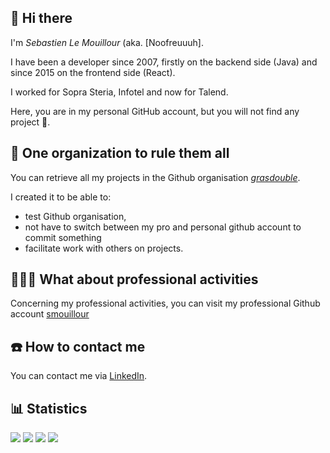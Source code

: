 ## 👋 Hi there
I'm *Sebastien Le Mouillour* (aka. [Noofreuuuh].

I have been a developer since 2007, firstly on the backend side (Java) and since 2015 on the frontend side (React).

I worked for Sopra Steria, Infotel and now for Talend.

Here, you are in my personal GitHub account, but you will not find any project 🫢.

## 💍 One organization to rule them all
You can retrieve all my projects in the Github organisation [*grasdouble*](https://github.com/grasdouble).

I created it to be able to: 
- test Github organisation,
- not have to switch between my pro and personal github account to commit something
- facilitate work with others on projects.

## 🧑🏻‍💻 What about professional activities
Concerning my professional activities, you can visit my professional Github account [smouillour](https://github.com/smouillour)

## ☎️ How to contact me
You can contact me via [LinkedIn](https://www.linkedin.com/in/sebastienlemouillour/).

## 📊 Statistics
![](https://raw.githubusercontent.com/noofreuuuh/noofreuuuh2/master/generated/overview.svg#gh-dark-mode-only)
![](https://raw.githubusercontent.com/noofreuuuh/noofreuuuh2/master/generated/overview.svg#gh-light-mode-only)
![](https://raw.githubusercontent.com/noofreuuuh/noofreuuuh2/master/generated/languages.svg#gh-dark-mode-only)
![](https://raw.githubusercontent.com/noofreuuuh/noofreuuuh2/master/generated/languages.svg#gh-light-mode-only)
